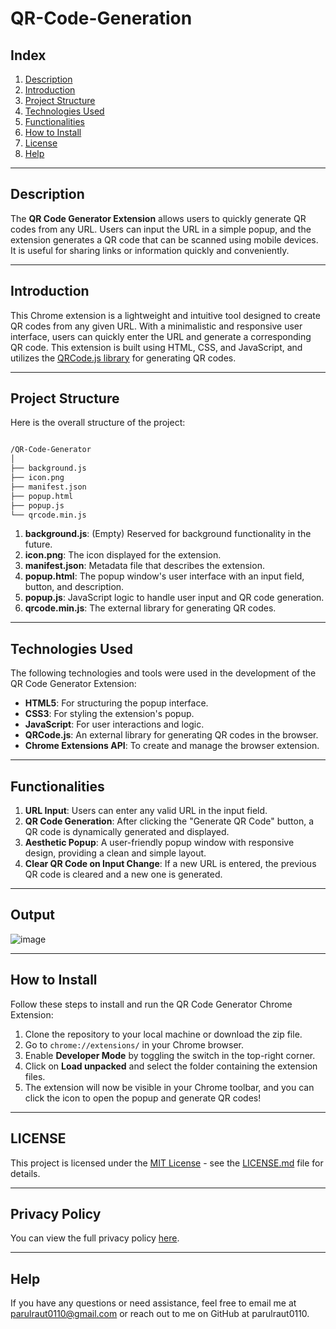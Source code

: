 # QR-Code-Generation

## Index

1. [Description](#description)
2. [Introduction](#introduction)
3. [Project Structure](#project-structure)
4. [Technologies Used](#technologies-used)
5. [Functionalities](#functionalities)
6. [How to Install](#how-to-install)
7. [License](#license)
8. [Help](#help)

---

## Description

The **QR Code Generator Extension** allows users to quickly generate QR codes from any URL. Users can input the URL in a simple popup, and the extension generates a QR code that can be scanned using mobile devices. It is useful for sharing links or information quickly and conveniently.

---

## Introduction

This Chrome extension is a lightweight and intuitive tool designed to create QR codes from any given URL. With a minimalistic and responsive user interface, users can quickly enter the URL and generate a corresponding QR code. This extension is built using HTML, CSS, and JavaScript, and utilizes the [QRCode.js library](https://github.com/davidshimjs/qrcodejs) for generating QR codes.

---

## Project Structure

Here is the overall structure of the project:

```bash

/QR-Code-Generator
│
├── background.js
├── icon.png
├── manifest.json
├── popup.html
├── popup.js
└── qrcode.min.js

```



1. **background.js**: (Empty) Reserved for background functionality in the future.
2. **icon.png**: The icon displayed for the extension.
3. **manifest.json**: Metadata file that describes the extension.
4. **popup.html**: The popup window's user interface with an input field, button, and description.
5. **popup.js**: JavaScript logic to handle user input and QR code generation.
6. **qrcode.min.js**: The external library for generating QR codes.

---

## Technologies Used

The following technologies and tools were used in the development of the QR Code Generator Extension:

- **HTML5**: For structuring the popup interface.
- **CSS3**: For styling the extension's popup.
- **JavaScript**: For user interactions and logic.
- **QRCode.js**: An external library for generating QR codes in the browser.
- **Chrome Extensions API**: To create and manage the browser extension.
  
---

## Functionalities

1. **URL Input**: Users can enter any valid URL in the input field.
2. **QR Code Generation**: After clicking the "Generate QR Code" button, a QR code is dynamically generated and displayed.
3. **Aesthetic Popup**: A user-friendly popup window with responsive design, providing a clean and simple layout.
4. **Clear QR Code on Input Change**: If a new URL is entered, the previous QR code is cleared and a new one is generated.

---

## Output 

![image](https://github.com/user-attachments/assets/a5d0d93e-c2e3-431e-8c2b-2b0dc42d8f29)

---

## How to Install

Follow these steps to install and run the QR Code Generator Chrome Extension:

1. Clone the repository to your local machine or download the zip file.
2. Go to `chrome://extensions/` in your Chrome browser.
3. Enable **Developer Mode** by toggling the switch in the top-right corner.
4. Click on **Load unpacked** and select the folder containing the extension files.
5. The extension will now be visible in your Chrome toolbar, and you can click the icon to open the popup and generate QR codes!

---
## LICENSE

This project is licensed under the [MIT License](https://opensource.org/licenses/MIT) - see the [LICENSE.md](https://github.com/parulraut0110/QR-Code-Generation/blob/main/LICENSE.md) file for details.

---

## Privacy Policy

You can view the full privacy policy [here](https://github.com/parulraut0110/QR-Code-Generation/blob/main/LICENSE.md).

---

## Help
If you have any questions or need assistance, feel free to email me at parulraut0110@gmail.com or reach out to me on GitHub at parulraut0110.


